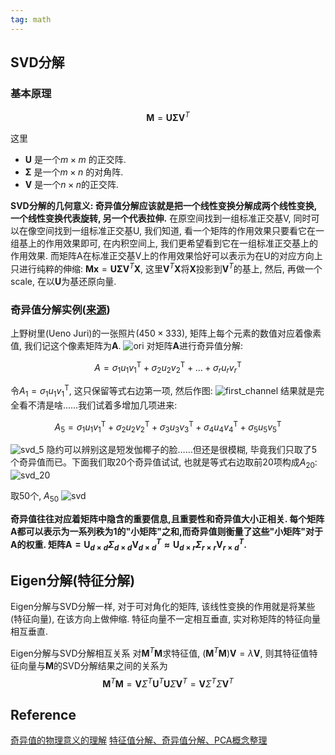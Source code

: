 ```yaml
---
tag: math
---
```

## SVD分解
### 基本原理
$$
\mathbf{M} = \mathbf{U} \boldsymbol{\Sigma} \mathbf{V}^T
$$

这里
* $\mathbf{U}$ 是一个$m \times m$ 的正交阵.
* $\boldsymbol{\Sigma}$ 是一个$m \times n$ 的对角阵.
* $\mathbf{V}$ 是一个$n \times n$的正交阵.

__SVD分解的几何意义: 奇异值分解应该就是把一个线性变换分解成两个线性变换, 一个线性变换代表旋转, 另一个代表拉伸.__
在原空间找到一组标准正交基V, 同时可以在像空间找到一组标准正交基U, 我们知道, 看一个矩阵的作用效果只要看它在一组基上的作用效果即可, 在内积空间上, 我们更希望看到它在一组标准正交基上的作用效果. 而矩阵A在标准正交基V上的作用效果恰好可以表示为在U的对应方向上只进行纯粹的伸缩:
$\mathbf{M} \mathbf{x} = \mathbf{U} \boldsymbol{\Sigma} \mathbf{V}^T \mathbf{X}$, 这里$\mathbf{V}^T \mathbf{X}$将$\mathbf{X}$投影到$\mathbf{V}^T$的基上, 然后, 再做一个scale, 在以$\mathbf{U}$为基还原向量.


### 奇异值分解实例([来源](https://www.zhihu.com/question/22237507/answer/28007137))
上野树里(Ueno Juri)的一张照片($450 \times 333$), 矩阵上每个元素的数值对应着像素值, 我们记这个像素矩阵为$\mathbf{A}$.
![ori](rc/svd_example_ori.jpg)
对矩阵$\mathbf{A}$进行奇异值分解:

$$
A=\sigma_{1} u_{1} v_{1}^{\mathrm{T}}+\sigma_{2} u_{2} v_{2}^{\mathrm{T}}+\ldots+\sigma_{r} u_{r} v_{r}^{\mathrm{T}}
$$

令$A_1 = \sigma_{1} u_{1} v_{1}^{\mathrm{T}}$, 这只保留等式右边第一项, 然后作图:
![first_channel](rc/svd_first_channel.jpg)
结果就是完全看不清是啥……我们试着多增加几项进来:

$$
A_5 = \sigma_{1} u_{1} v_{1}^{\mathrm{T}} + \sigma_{2} u_{2} v_{2}^{\mathrm{T}} + \sigma_{3} u_{3} v_{3}^{\mathrm{T}} + \sigma_{4} u_{4} v_{4}^{\mathrm{T}} + \sigma_{5} u_{5} v_{5}^{\mathrm{T}}
$$

![svd_5](rc/svd_5.jpg)
隐约可以辨别这是短发伽椰子的脸……但还是很模糊, 毕竟我们只取了5个奇异值而已。下面我们取20个奇异值试试, 也就是等式右边取前20项构成$A_{20}$:
![svd_20](rc/svd_20.jpg)

取50个, $A_{50}$
![svd](rc/svd_50.jpg)

__奇异值往往对应着矩阵中隐含的重要信息,且重要性和奇异值大小正相关. 每个矩阵A都可以表示为一系列秩为1的"小矩阵"之和,而奇异值则衡量了这些"小矩阵"对于A的权重. 矩阵$\mathbf{A} = \mathbf{U}_{d \times d} \Sigma_{d \times d} \mathbf{V}_{d \times d}^T \approx \mathbf{U}_{d \times r} \Sigma_{r \times r} \mathbf{V}_{r \times d}^T$.__

## Eigen分解(特征分解)
Eigen分解与SVD分解一样, 对于可对角化的矩阵, 该线性变换的作用就是将某些(特征向量), 在该方向上做伸缩. 特征向量不一定相互垂直, 实对称矩阵的特征向量相互垂直.

Eigen分解与SVD分解相互关系
对$\mathbf{M}^T \mathbf{M}$求特征值, $(\mathbf{M}^T \mathbf{M}) \mathbf{V} = \lambda \mathbf{V}$, 则其特征值特征向量与$\mathbf{M}$的SVD分解结果之间的关系为
$$
\mathbf{M}^T \mathbf{M} = \mathbf{V} \Sigma^T \mathbf{U}^T \mathbf{U} \Sigma \mathbf{V}^T = \mathbf{V} \Sigma^T \Sigma \mathbf{V}^T
$$

## Reference
[奇异值的物理意义的理解](https://www.zhihu.com/question/22237507/answer/28007137)
[特征值分解、奇异值分解、PCA概念整理](https://blog.csdn.net/jinshengtao/article/details/18448355)